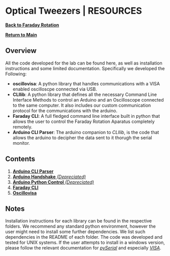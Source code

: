 # Optical Tweezers | RESOURCES
**[Back to Faraday Rotation](https://github.com/PanosEconomou/advanced-lab/tree/main/2.Faraday-Rotation)**

**[Return to Main](https://github.com/PanosEconomou/advanced-lab)**

## Overview
All the code developed for the lab can be found here, as well as installation instructions and some limited documentation. Specifically we developed the Following:
- **oscillovisa**: A python library that handles communications with a VISA enabled oscilloscpe connected via USB.
- **CLIlib**: A python library that defines all the necessary Command Line Interface Methods to control an Arduino and an Oscilloscope connected to the same computer. It also includes our custom communication protocol for the communications with the arduino.
- **Faraday CLI**: A full fledged command line interface built in python that allows the user to control the Faraday Rotation Aparatus completely remotely.
- **Arduino CLI Parser**: The arduino companion to *CLIlib*, is the code that allows the arduino to decipher the data sent to it thorugh the serial monitor.

## Contents
1. [**Arduino CLI Parser**](https://github.com/PanosEconomou/advanced-lab/tree/main/2.Faraday-Rotation/2.Code/Arduino_CLI_Parser)
2. [**Arduino Handshake** *(Depreciated)*](https://github.com/PanosEconomou/advanced-lab/tree/main/2.Faraday-Rotation/2.Code/Arduino_Handshake)
3. [**Arduino Python Control** *(Depreciated)*](https://github.com/PanosEconomou/advanced-lab/tree/main/2.Faraday-Rotation/2.Code/Arduino_Python_Control)
4. [**Faraday CLI**](https://github.com/PanosEconomou/advanced-lab/tree/main/2.Faraday-Rotation/2.Code/Faraday_Controller)
5. [**Oscillovisa**](https://github.com/PanosEconomou/advanced-lab/tree/main/2.Faraday-Rotation/2.Code/Visa_Files)

## Notes
Installation instructions for each library can be found in the respective folders. We recommend any standard python environment, however the user might need to install some further dependencies. We list such dependencies in the README of each folder. The code was developed and tested for UNIX systems. If the user attempts to install in a windows version, please follow the relevant documentation for [*pySerial*](https://pypi.org/project/pyserial/) and especially [*VISA*](https://www.ni.com/en-lb/support/downloads/drivers/download.ni-visa.html).
